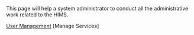 This page will help a system administrator to conduct all the administrative work related to the HIMS.

[User Management](https://github.com/hmislk/hmis/wiki/User-Management)
[Manage Services]
